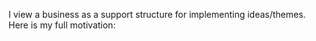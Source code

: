 I view a business as a support structure for implementing ideas/themes. Here is my full motivation:

